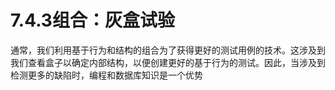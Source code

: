 # 7.4.3组合：灰盒试验

通常，我们利用基于行为和结构的组合为了获得更好的测试用例的技术。这涉及到我们查看盒子以确定内部结构，以便创建更好的基于行为的测试。因此，当涉及到检测更多的缺陷时，编程和数据库知识是一个优势